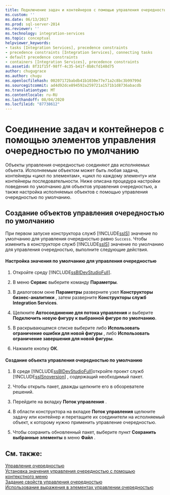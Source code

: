 ```yaml
---
title: Подключение задач и контейнеров с помощью управления очередностью по умолчанию | Документация Майкрософт
ms.custom: ''
ms.date: 06/13/2017
ms.prod: sql-server-2014
ms.reviewer: ''
ms.technology: integration-services
ms.topic: conceptual
helpviewer_keywords:
- tasks [Integration Services], precedence constraints
- precedence constraints [Integration Services], connecting tasks
- default precedence constraints
- containers [Integration Services], precedence constraints
ms.assetid: 8f31f15f-98ff-4c35-b41f-8b8cfd148d75
author: chugugrace
ms.author: chugu
ms.openlocfilehash: 00207172babdb41b1030e77e71a2c8bc3b99799d
ms.sourcegitcommit: ad4d92dce894592a259721a1571b1d8736abacdb
ms.translationtype: MT
ms.contentlocale: ru-RU
ms.lasthandoff: 08/04/2020
ms.locfileid: "87738612"
---
```

# <a name="connect-tasks-and-containers-by-using-a-default-precedence-constraint"></a>Соединение задач и контейнеров с помощью элементов управления очередностью по умолчанию
  Объекты управления очередностью соединяют два исполняемых объекта. Исполняемым объектом может быть любая задача, контейнеры «цикл по элементам», «цикл по каждому элементу» или контейнеры последовательности. Ниже описана процедура настройки поведения по умолчанию для объектов управления очередностью, а также настройка исполняемых объектов с помощью управления очередностью по умолчанию.  
  
## <a name="creating-default-precedence-constraints"></a>Создание объектов управления очередностью по умолчанию  
 При первом запуске конструктора служб [!INCLUDE[ssIS](../includes/ssis-md.md)] значение по умолчанию для управления очередностью равно `Success`. Чтобы изменить в конструкторе служб [!INCLUDE[ssIS](../includes/ssis-md.md)] значение по умолчанию для управления очередностью, выполните следующие действия.  
  
#### <a name="to-set-the-default-value-for-precedence-constraints"></a>Настройка значения по умолчанию для управления очередностью  
  
1.  Откройте среду [!INCLUDE[ssBIDevStudioFull](../includes/ssbidevstudiofull-md.md)].  
  
2.  В меню **Сервис** выберите команду **Параметры**.  
  
3.  В диалоговом окне **Параметры** разверните узел **Конструкторы бизнес-аналитики** , затем разверните **Конструкторы служб Integration Services**.  
  
4.  Щелкните **Автосоединение для потока управления** и выберите **Подключить новую фигуру к выбранной фигуре по умолчанию**.  
  
5.  В раскрывающемся списке выберите либо **Использовать ограничение ошибки для новой фигуры** , либо **Использовать ограничение завершения для новой фигуры**.  
  
6.  Нажмите кнопку **ОК**.  
  
#### <a name="to-create-a-default-precedence-constraint"></a>Создание объекта управления очередностью по умолчанию  
  
1.  В среде [!INCLUDE[ssBIDevStudioFull](../includes/ssbidevstudiofull-md.md)]откройте проект служб [!INCLUDE[ssISnoversion](../includes/ssisnoversion-md.md)] , содержащий необходимый пакет.  
  
2.  Чтобы открыть пакет, дважды щелкните его в обозревателе решений.  
  
3.  Перейдите на вкладку **Поток управления** .  
  
4.  В области конструктора на вкладке **Поток управления** щелкните задачу или контейнер и перетащите их соединители на исполняемый объект, к которому нужно применить управление очередностью.  
  
5.  Чтобы сохранить обновленный пакет, выберите пункт **Сохранить выбранные элементы** в меню **Файл** .  
  
## <a name="see-also"></a>См. также:  
 [Управление очередностью](control-flow/precedence-constraints.md)   
 [Установка значения управления очередностью с помощью контекстного меню](../../2014/integration-services/set-the-value-of-a-precedence-constraint-by-using-the-shortcut-menu.md)   
 [Задание свойств управления очередностью](../../2014/integration-services/set-the-properties-of-a-precedence-constraint.md)   
 [Использование выражения в элементах управлении очередностью](../../2014/integration-services/use-an-expression-in-a-precedence-constraint.md)  
  
  
